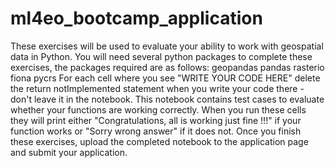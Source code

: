 # ml4eo_bootcamp_application
These exercises will be used to evaluate your ability to work with geospatial data in Python. You will need several python packages to complete these exercises, the packages required are as follows:  geopandas pandas rasterio fiona pycrs For each cell where you see "WRITE YOUR CODE HERE" delete the return notImplemented statement when you write your code there - don't leave it in the notebook. This notebook contains test cases to evaluate whether your functions are working correctly. When you run these cells they will print either "Congratulations, all is working just fine !!!" if your function works or "Sorry wrong answer" if it does not. Once you finish these exercises, upload the completed notebook to the application page and submit your application.

